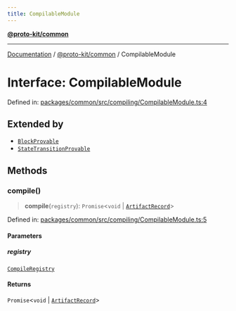 ```yaml
---
title: CompilableModule
---
```


[**@proto-kit/common**](../README.md)

***

[Documentation](../../../README.md) / [@proto-kit/common](../README.md) / CompilableModule

# Interface: CompilableModule

Defined in: [packages/common/src/compiling/CompilableModule.ts:4](https://github.com/proto-kit/framework/blob/4d6b3b6da51b3edee0fbf25ce72c1f59ec61e891/packages/common/src/compiling/CompilableModule.ts#L4)

## Extended by

- [`BlockProvable`](../../protocol/interfaces/BlockProvable.md)
- [`StateTransitionProvable`](../../protocol/interfaces/StateTransitionProvable.md)

## Methods

### compile()

> **compile**(`registry`): `Promise`\<`void` \| [`ArtifactRecord`](../type-aliases/ArtifactRecord.md)\>

Defined in: [packages/common/src/compiling/CompilableModule.ts:5](https://github.com/proto-kit/framework/blob/4d6b3b6da51b3edee0fbf25ce72c1f59ec61e891/packages/common/src/compiling/CompilableModule.ts#L5)

#### Parameters

##### registry

[`CompileRegistry`](../classes/CompileRegistry.md)

#### Returns

`Promise`\<`void` \| [`ArtifactRecord`](../type-aliases/ArtifactRecord.md)\>
